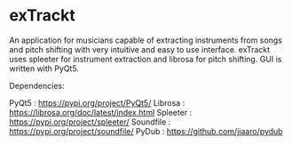 # exTrackt
An application for musicians capable of extracting instruments from songs and pitch shifting with very intuitive and easy to use interface. 
exTrackt uses spleeter for instrument extraction and librosa for pitch shifting. GUI is written with PyQt5.



Dependencies:

PyQt5 : https://pypi.org/project/PyQt5/
Librosa : https://librosa.org/doc/latest/index.html
Spleeter : https://pypi.org/project/spleeter/
Soundfile : https://pypi.org/project/soundfile/
PyDub : https://github.com/jiaaro/pydub
